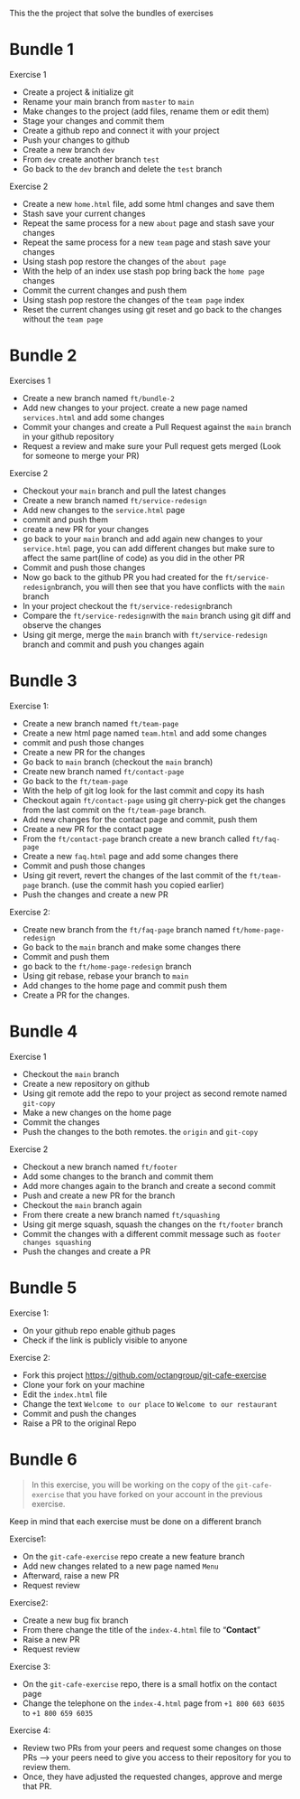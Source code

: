 This the the project that solve the bundles of exercises
# **Bundle 1**

Exercise 1

- Create a project & initialize git
- Rename your main branch from `master` to `main`
- Make changes to the project (add files, rename them or edit them)
- Stage your changes and commit them
- Create a github repo and connect it with your project
- Push your changes to github
- Create a new branch `dev`
- From `dev` create another branch `test`
- Go back to the `dev` branch and delete the `test` branch

Exercise 2

- Create a new `home.html` file, add some html changes and save them
- Stash save your current changes
- Repeat the same process for a new `about` page and stash save your changes
- Repeat the same process for a new `team` page and stash save your changes
- Using stash pop restore the changes of the `about page`
- With the help of an index use stash pop bring back the `home page` changes
- Commit the current changes and push them
- Using stash pop restore the changes of the `team page` index
- Reset the current changes using git reset and go back to the changes without the `team page`

# Bundle 2

Exercises 1

- Create a new branch named `ft/bundle-2`
- Add new changes to your project. create a new page named `services.html` and add some changes
- Commit your changes and create a Pull Request against the `main` branch in your github repository
- Request a review and make sure your Pull request gets merged (Look for someone to merge your PR)

Exercise 2

- Checkout your `main` branch and pull the latest changes
- Create a new branch named `ft/service-redesign`
- Add new changes to the `service.html` page
- commit and push them
- create a new PR for your changes
- go back to your `main` branch and add again new changes to your `service.html` page, you can add different changes but make sure to affect the same part(line of code) as you did in the other PR
- Commit and push those changes
- Now go back to the github PR you had created for the `ft/service-redesign`branch, you will then see that you have conflicts with the `main` branch
- In your project checkout the `ft/service-redesign`branch
- Compare the `ft/service-redesign`with the `main` branch using git diff and observe the changes
- Using git merge, merge the `main` branch with `ft/service-redesign` branch and commit and push you changes again

# Bundle 3

Exercise 1:

- Create a new branch named `ft/team-page`
- Create a new html page named `team.html` and add some changes
- commit and push those changes
- Create a new PR for the changes
- Go back to `main` branch (checkout the `main` branch)
- Create new branch named `ft/contact-page`
- Go back to the `ft/team-page`
- With the help of git log look for the last commit and copy its hash
- Checkout again `ft/contact-page` using git cherry-pick get the changes from the last commit on the `ft/team-page` branch.
- Add new changes for the contact page and commit, push them
- Create a new PR for the contact page
- From the `ft/contact-page` branch create a new branch called `ft/faq-page`
- Create a new `faq.html` page and add some changes there
- Commit and push those changes
- Using git revert, revert the changes of the last commit of the `ft/team-page` branch. (use the commit hash you copied earlier)
- Push the changes and create a new PR

Exercise 2:

- Create new branch from the `ft/faq-page` branch named `ft/home-page-redesign`
- Go back to the `main` branch and make some changes there
- Commit and push them
- go back to the `ft/home-page-redesign` branch
- Using git rebase, rebase your branch to `main`
- Add changes to the home page and commit push them
- Create a PR for the changes.

# Bundle 4

Exercise 1

- Checkout the `main` branch
- Create a new repository on github
- Using git remote add the repo to your project as second remote named `git-copy`
- Make a new changes on the home page
- Commit the changes
- Push the changes to the both remotes. the `origin` and `git-copy`

Exercise 2

- Checkout a new branch named `ft/footer`
- Add some changes to the branch and commit them
- Add more changes again to the branch and create a second commit
- Push and create a new PR for the branch
- Checkout the `main` branch again
- From there create a new branch named `ft/squashing`
- Using git merge squash, squash the changes on the `ft/footer` branch
- Commit the changes with a different commit message such as `footer changes squashing`
- Push the changes and create a PR

# Bundle 5

Exercise 1:

- On your github repo enable github pages
- Check if the link is publicly visible to anyone

Exercise 2:

- Fork this project https://github.com/octangroup/git-cafe-exercise
- Clone your fork on your machine
- Edit the `index.html` file
- Change the text `Welcome to our place` to `Welcome to our restaurant`
- Commit and push the changes
- Raise a PR to the original Repo

# Bundle 6

> In this exercise, you will be working on the copy of the `git-cafe-exercise` that you have forked on your account in the previous exercise.

Keep in mind that each exercise must be done on a different branch
> 

Exercise1:

- On the `git-cafe-exercise` repo create a new feature branch
- Add new changes related to a new page named `Menu`
- Afterward, raise a new PR
- Request review

Exercise2:

- Create a new bug fix branch
- From there change the title of the `index-4.html` file to “**Contact**”
- Raise a new PR
- Request review

Exercise 3:

- On the `git-cafe-exercise` repo, there is a small hotfix on the contact page
- Change the telephone on the `index-4.html` page from `+1 800 603 6035` to `+1 800 659 6035`

Exercise 4:

- Review two PRs from your peers and request some changes on those PRs —> your peers need to give you access to their repository for you to review them.
- Once, they have adjusted the requested changes, approve and merge that PR.
